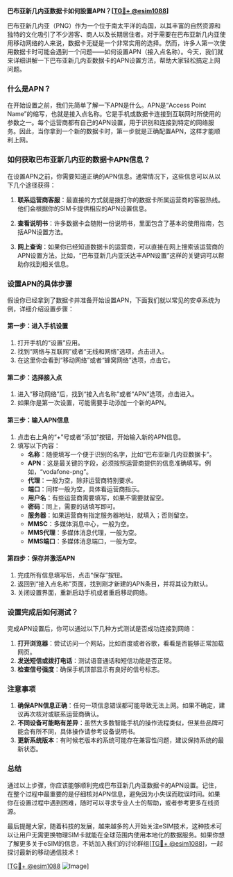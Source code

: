 **巴布亚新几内亚数据卡如何設置APN？[[TG💪+ @esim1088](https://t.me/s/esim1088)]**

巴布亚新几内亚（PNG）作为一个位于南太平洋的岛国，以其丰富的自然资源和独特的文化吸引了不少游客、商人以及长期居住者。对于需要在巴布亚新几内亚使用移动网络的人来说，数据卡无疑是一个非常实用的选择。然而，许多人第一次使用数据卡时可能会遇到一个问题——如何设置APN（接入点名称）。今天，我们就来详细讲解一下巴布亚新几内亚数据卡的APN设置方法，帮助大家轻松搞定上网问题。

### 什么是APN？

在开始设置之前，我们先简单了解一下APN是什么。APN是“Access Point Name”的缩写，也就是接入点名称。它是手机或数据卡连接到互联网时所使用的参数之一。每个运营商都有自己的APN设置，用于识别和连接到特定的网络服务。因此，当你拿到一个新的数据卡时，第一步就是正确配置APN，这样才能顺利上网。

### 如何获取巴布亚新几内亚的数据卡APN信息？

在设置APN之前，你需要知道正确的APN信息。通常情况下，这些信息可以从以下几个途径获得：

1. **联系运营商客服**：最直接的方式就是拨打你的数据卡所属运营商的客服热线。他们会根据你的SIM卡提供相应的APN设置信息。
   
2. **查看说明书**：许多数据卡会随附一份说明书，里面包含了基本的使用指南，包括APN设置方法。

3. **网上查询**：如果你已经知道数据卡的运营商，可以直接在网上搜索该运营商的APN设置方法。比如，“巴布亚新几内亚沃达丰APN设置”这样的关键词可以帮助你找到相关信息。

### 设置APN的具体步骤

假设你已经拿到了数据卡并准备开始设置APN，下面我们就以常见的安卓系统为例，详细介绍设置步骤：

#### 第一步：进入手机设置

1. 打开手机的“设置”应用。
2. 找到“网络与互联网”或者“无线和网络”选项，点击进入。
3. 在这里你会看到“移动网络”或者“蜂窝网络”选项，点击它。

#### 第二步：选择接入点

1. 进入“移动网络”后，找到“接入点名称”或者“APN”选项，点击进入。
2. 如果你是第一次设置，可能需要手动添加一个新的APN。

#### 第三步：输入APN信息

1. 点击右上角的“+”号或者“添加”按钮，开始输入新的APN信息。
2. 填写以下内容：
   - **名称**：随便填写一个便于识别的名字，比如“巴布亚新几内亚数据卡”。
   - **APN**：这是最关键的字段，必须按照运营商提供的信息准确填写。例如，“vodafone-png”。
   - **代理**：一般为空，除非运营商特别要求。
   - **端口**：同样一般为空，具体看运营商指示。
   - **用户名**：有些运营商需要填写，如果不需要就留空。
   - **密码**：同上，需要的话填写即可。
   - **服务器**：如果运营商有指定服务器地址，就填入；否则留空。
   - **MMSC**：多媒体消息中心，一般为空。
   - **MMS代理**：多媒体消息代理，一般为空。
   - **MMS端口**：多媒体消息端口，一般为空。

#### 第四步：保存并激活APN

1. 完成所有信息填写后，点击“保存”按钮。
2. 返回到“接入点名称”页面，找到刚才新建的APN条目，并将其设为默认。
3. 关闭设置界面，重新启动手机或者重启移动网络。

### 设置完成后如何测试？

完成APN设置后，你可以通过以下几种方式测试是否成功连接到网络：

1. **打开浏览器**：尝试访问一个网站，比如百度或者谷歌，看看是否能够正常加载网页。
2. **发送短信或拨打电话**：测试语音通话和短信功能是否正常。
3. **检查信号强度**：确保手机顶部显示有良好的信号标志。

### 注意事项

1. **确保APN信息正确**：任何一项信息错误都可能导致无法上网。如果不确定，建议再次核对或联系运营商确认。
2. **不同设备可能略有差异**：虽然大多数智能手机的操作流程类似，但某些品牌可能会有所不同，具体操作请参考设备说明书。
3. **更新系统版本**：有时候老版本的系统可能存在兼容性问题，建议保持系统的最新状态。

### 总结

通过以上步骤，你应该能够顺利完成巴布亚新几内亚数据卡的APN设置。记住，在整个过程中最重要的是仔细核对APN信息，避免因为小失误而耽误时间。如果你在设置过程中遇到困难，随时可以寻求专业人士的帮助，或者参考更多在线资源。

最后提醒大家，随着科技的发展，越来越多的人开始关注eSIM技术，这种技术可以让用户无需更换物理SIM卡就能在全球范围内使用本地化的数据服务。如果你想了解更多关于eSIM的信息，不妨加入我们的讨论群组[[TG💪+ @esim1088](https://t.me/s/esim1088)]，一起探讨最新的移动通信技术！

[[TG💪+ @esim1088](https://t.me/s/esim1088) ![Image](https://i.postimg.cc/4NQfJmqS/Snipaste-2025-05-13-00-14-12.png)]